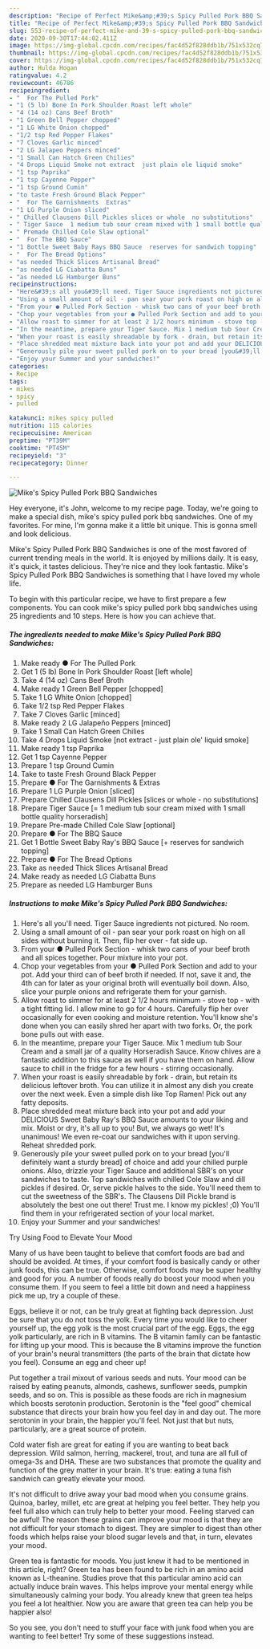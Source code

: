 ```yaml
---
description: "Recipe of Perfect Mike&amp;#39;s Spicy Pulled Pork BBQ Sandwiches"
title: "Recipe of Perfect Mike&amp;#39;s Spicy Pulled Pork BBQ Sandwiches"
slug: 553-recipe-of-perfect-mike-and-39-s-spicy-pulled-pork-bbq-sandwiches
date: 2020-09-30T17:44:02.411Z
image: https://img-global.cpcdn.com/recipes/fac4d52f828ddb1b/751x532cq70/mikes-spicy-pulled-pork-bbq-sandwiches-recipe-main-photo.jpg
thumbnail: https://img-global.cpcdn.com/recipes/fac4d52f828ddb1b/751x532cq70/mikes-spicy-pulled-pork-bbq-sandwiches-recipe-main-photo.jpg
cover: https://img-global.cpcdn.com/recipes/fac4d52f828ddb1b/751x532cq70/mikes-spicy-pulled-pork-bbq-sandwiches-recipe-main-photo.jpg
author: Hulda Hogan
ratingvalue: 4.2
reviewcount: 46786
recipeingredient:
- "  For The Pulled Pork"
- "1 (5 lb) Bone In Pork Shoulder Roast left whole"
- "4 (14 oz) Cans Beef Broth"
- "1 Green Bell Pepper chopped"
- "1 LG White Onion chopped"
- "1/2 tsp Red Pepper Flakes"
- "7 Cloves Garlic minced"
- "2 LG Jalapeo Peppers minced"
- "1 Small Can Hatch Green Chilies"
- "4 Drops Liquid Smoke not extract  just plain ole liquid smoke"
- "1 tsp Paprika"
- "1 tsp Cayenne Pepper"
- "1 tsp Ground Cumin"
- "to taste Fresh Ground Black Pepper"
- "  For The Garnishments  Extras"
- "1 LG Purple Onion sliced"
- " Chilled Clausens Dill Pickles slices or whole  no substitutions"
- " Tiger Sauce  1 medium tub sour cream mixed with 1 small bottle quality horseradish"
- " Premade Chilled Cole Slaw optional"
- "  For The BBQ Sauce"
- "1 Bottle Sweet Baby Rays BBQ Sauce  reserves for sandwich topping"
- "  For The Bread Options"
- "as needed Thick Slices Artisanal Bread"
- "as needed LG Ciabatta Buns"
- "as needed LG Hamburger Buns"
recipeinstructions:
- "Here&#39;s all you&#39;ll need. Tiger Sauce ingredients not pictured. No room."
- "Using a small amount of oil - pan sear your pork roast on high on all sides without burning it. Then, flip her over - fat side up."
- "From your ● Pulled Pork Section - whisk two cans of your beef broth and all spices together. Pour mixture into your pot."
- "Chop your vegetables from your ● Pulled Pork Section and add to your pot. Add your third can of beef broth if needed. If not, save it and, the 4th can for later as your original broth will eventually boil down. Also, slice your purple onions and refrigerate them for your garnish."
- "Allow roast to simmer for at least 2 1/2 hours minimum - stove top - with a tight fitting lid. I allow mine to go for 4 hours. Carefully flip her over occasionally for even cooking and moisture retention. You&#39;ll know she&#39;s done when you can easily shred her apart with two forks. Or, the pork bone pulls out with ease."
- "In the meantime, prepare your Tiger Sauce. Mix 1 medium tub Sour Cream and a small jar of a quality Horseradish Sauce. Know chives are a fantastic addition to this sauce as well if you have them on hand. Allow sauce to chill in the fridge for a few hours - stirring occasionally."
- "When your roast is easily shreadable by fork - drain, but retain its delicious leftover broth. You can utilize it in almost any dish you create over the next week. Even a simple dish like Top Ramen! Pick out any fatty deposits."
- "Place shredded meat mixture back into your pot and add your DELICIOUS Sweet Baby Ray&#39;s BBQ Sauce amounts to your liking and mix. Moist or dry, it&#39;s all up to you! But, we always go wet! It&#39;s unanimous! We even re-coat our sandwiches with it upon serving. Reheat shredded pork."
- "Generously pile your sweet pulled pork on to your bread [you&#39;ll definitely want a sturdy bread] of choice and add your chilled purple onions. Also, drizzle your Tiger Sauce and additional SBR&#39;s on your sandwiches to taste. Top sandwiches with chilled Cole Slaw and dill pickles if desired. Or, serve pickle halves to the side. You&#39;ll need them to cut the sweetness of the SBR&#39;s. The Clausens Dill Pickle brand is absolutely the best one out there! Trust me. I know my pickles! ;0) You&#39;ll find them in your refrigerated section of your local market."
- "Enjoy your Summer and your sandwiches!"
categories:
- Recipe
tags:
- mikes
- spicy
- pulled

katakunci: mikes spicy pulled 
nutrition: 115 calories
recipecuisine: American
preptime: "PT39M"
cooktime: "PT45M"
recipeyield: "3"
recipecategory: Dinner

---
```



![Mike&#39;s Spicy Pulled Pork BBQ Sandwiches](https://img-global.cpcdn.com/recipes/fac4d52f828ddb1b/751x532cq70/mikes-spicy-pulled-pork-bbq-sandwiches-recipe-main-photo.jpg)

Hey everyone, it's John, welcome to my recipe page. Today, we're going to make a special dish, mike&#39;s spicy pulled pork bbq sandwiches. One of my favorites. For mine, I'm gonna make it a little bit unique. This is gonna smell and look delicious.



Mike&#39;s Spicy Pulled Pork BBQ Sandwiches is one of the most favored of current trending meals in the world. It is enjoyed by millions daily. It is easy, it's quick, it tastes delicious. They're nice and they look fantastic. Mike&#39;s Spicy Pulled Pork BBQ Sandwiches is something that I have loved my whole life.


To begin with this particular recipe, we have to first prepare a few components. You can cook mike&#39;s spicy pulled pork bbq sandwiches using 25 ingredients and 10 steps. Here is how you can achieve that.

<!--inarticleads1-->

##### The ingredients needed to make Mike&#39;s Spicy Pulled Pork BBQ Sandwiches:

1. Make ready  ● For The Pulled Pork
1. Get 1 (5 lb) Bone In Pork Shoulder Roast [left whole]
1. Take 4 (14 oz) Cans Beef Broth
1. Make ready 1 Green Bell Pepper [chopped]
1. Take 1 LG White Onion [chopped]
1. Take 1/2 tsp Red Pepper Flakes
1. Take 7 Cloves Garlic [minced]
1. Make ready 2 LG Jalapeño Peppers [minced]
1. Take 1 Small Can Hatch Green Chilies
1. Take 4 Drops Liquid Smoke [not extract - just plain ole&#39; liquid smoke]
1. Make ready 1 tsp Paprika
1. Get 1 tsp Cayenne Pepper
1. Prepare 1 tsp Ground Cumin
1. Take to taste Fresh Ground Black Pepper
1. Prepare  ● For The Garnishments &amp; Extras
1. Prepare 1 LG Purple Onion [sliced]
1. Prepare  Chilled Clausens Dill Pickles [slices or whole - no substitutions]
1. Prepare  Tiger Sauce [= 1 medium tub sour cream mixed with 1 small bottle quality horseradish]
1. Prepare  Pre-made Chilled Cole Slaw [optional]
1. Prepare  ● For The BBQ Sauce
1. Get 1 Bottle Sweet Baby Ray&#39;s BBQ Sauce [+ reserves for sandwich topping]
1. Prepare  ● For The Bread Options
1. Take as needed Thick Slices Artisanal Bread
1. Make ready as needed LG Ciabatta Buns
1. Prepare as needed LG Hamburger Buns




<!--inarticleads2-->

##### Instructions to make Mike&#39;s Spicy Pulled Pork BBQ Sandwiches:

1. Here&#39;s all you&#39;ll need. Tiger Sauce ingredients not pictured. No room.
1. Using a small amount of oil - pan sear your pork roast on high on all sides without burning it. Then, flip her over - fat side up.
1. From your ● Pulled Pork Section - whisk two cans of your beef broth and all spices together. Pour mixture into your pot.
1. Chop your vegetables from your ● Pulled Pork Section and add to your pot. Add your third can of beef broth if needed. If not, save it and, the 4th can for later as your original broth will eventually boil down. Also, slice your purple onions and refrigerate them for your garnish.
1. Allow roast to simmer for at least 2 1/2 hours minimum - stove top - with a tight fitting lid. I allow mine to go for 4 hours. Carefully flip her over occasionally for even cooking and moisture retention. You&#39;ll know she&#39;s done when you can easily shred her apart with two forks. Or, the pork bone pulls out with ease.
1. In the meantime, prepare your Tiger Sauce. Mix 1 medium tub Sour Cream and a small jar of a quality Horseradish Sauce. Know chives are a fantastic addition to this sauce as well if you have them on hand. Allow sauce to chill in the fridge for a few hours - stirring occasionally.
1. When your roast is easily shreadable by fork - drain, but retain its delicious leftover broth. You can utilize it in almost any dish you create over the next week. Even a simple dish like Top Ramen! Pick out any fatty deposits.
1. Place shredded meat mixture back into your pot and add your DELICIOUS Sweet Baby Ray&#39;s BBQ Sauce amounts to your liking and mix. Moist or dry, it&#39;s all up to you! But, we always go wet! It&#39;s unanimous! We even re-coat our sandwiches with it upon serving. Reheat shredded pork.
1. Generously pile your sweet pulled pork on to your bread [you&#39;ll definitely want a sturdy bread] of choice and add your chilled purple onions. Also, drizzle your Tiger Sauce and additional SBR&#39;s on your sandwiches to taste. Top sandwiches with chilled Cole Slaw and dill pickles if desired. Or, serve pickle halves to the side. You&#39;ll need them to cut the sweetness of the SBR&#39;s. The Clausens Dill Pickle brand is absolutely the best one out there! Trust me. I know my pickles! ;0) You&#39;ll find them in your refrigerated section of your local market.
1. Enjoy your Summer and your sandwiches!




Try Using Food to Elevate Your Mood


Many of us have been taught to believe that comfort foods are bad and should be avoided. At times, if your comfort food is basically candy or other junk foods, this can be true. Otherwise, comfort foods may be super healthy and good for you. A number of foods really do boost your mood when you consume them. If you seem to feel a little bit down and need a happiness pick me up, try a couple of these.

Eggs, believe it or not, can be truly great at fighting back depression. Just be sure that you do not toss the yolk. Every time you would like to cheer yourself up, the egg yolk is the most crucial part of the egg. Eggs, the egg yolk particularly, are rich in B vitamins. The B vitamin family can be fantastic for lifting up your mood. This is because the B vitamins improve the function of your brain's neural transmitters (the parts of the brain that dictate how you feel). Consume an egg and cheer up!

Put together a trail mixout of various seeds and nuts. Your mood can be raised by eating peanuts, almonds, cashews, sunflower seeds, pumpkin seeds, and so on. This is possible as these foods are rich in magnesium which boosts serotonin production. Serotonin is the "feel good" chemical substance that directs your brain how you feel day in and day out. The more serotonin in your brain, the happier you'll feel. Not just that but nuts, particularly, are a great source of protein.

Cold water fish are great for eating if you are wanting to beat back depression. Wild salmon, herring, mackerel, trout, and tuna are all full of omega-3s and DHA. These are two substances that promote the quality and function of the grey matter in your brain. It's true: eating a tuna fish sandwich can greatly elevate your mood. 

It's not difficult to drive away your bad mood when you consume grains. Quinoa, barley, millet, etc are great at helping you feel better. They help you feel full also which can truly help to better your mood. Feeling starved can be awful! The reason these grains can improve your mood is that they are not difficult for your stomach to digest. They are simpler to digest than other foods which helps raise your blood sugar levels and that, in turn, elevates your mood.

Green tea is fantastic for moods. You just knew it had to be mentioned in this article, right? Green tea has been found to be rich in an amino acid known as L-theanine. Studies prove that this particular amino acid can actually induce brain waves. This helps improve your mental energy while simultaneously calming your body. You already knew that green tea helps you feel a lot healthier. Now you are aware that green tea can help you be happier also!

So you see, you don't need to stuff your face with junk food when you are wanting to feel better! Try  some  of  these  suggestions  instead.

